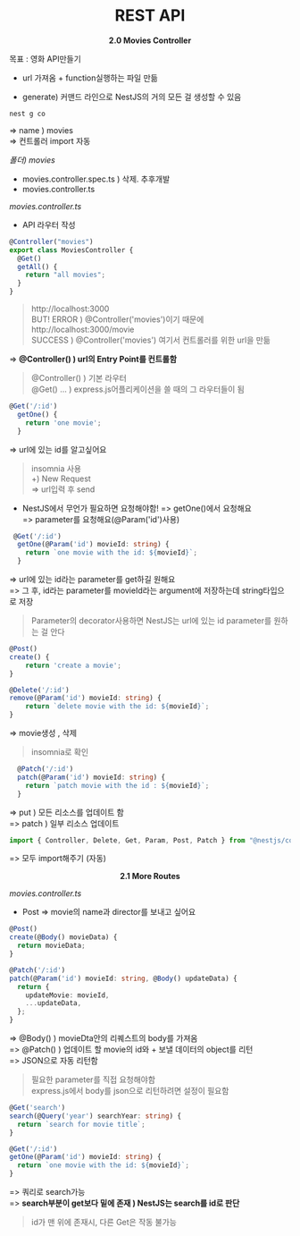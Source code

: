 <h1 align="center">
REST API
</h1>

<p align="center">
  <strong>2.0 Movies Controller</strong><br>
</p>

목표 : 영화 API만들기

- url 가져옴 + function실행하는 파일 만듦

- generate) 커맨드 라인으로 NestJS의 거의 모든 걸 생성할 수 있음

```
nest g co
```

=> name ) movies<br>
=> 컨트롤러 import 자동

_폴더) movies_

- movies.controller.spec.ts ) 삭제. 추후개발
- movies.controller.ts

_movies.controller.ts_

- API 라우터 작성

```typescript
@Controller("movies")
export class MoviesController {
  @Get()
  getAll() {
    return "all movies";
  }
}
```

> http://localhost:3000<br>
> BUT! ERROR ) @Controller('movies')이기 때문에<br>
> http://localhost:3000/movie<br>
> SUCCESS ) @Controller('movies') 여기서 컨트롤러를 위한 url을 만듦

=> <strong>@Controller() ) url의 Entry Point를 컨트롤함</strong>

> @Controller() ) 기본 라우터 <br>
> @Get() ... ) express.js어플리케이션을 쓸 때의 그 라우터들이 됨

```typescript
@Get('/:id')
  getOne() {
    return 'one movie';
  }
```

=> url에 있는 id를 알고싶어요

> insomnia 사용<br>
> +) New Request<br>
> => url입력 후 send

- NestJS에서 무언가 필요하면 요청해야함!
  => getOne()에서 요청해요<br>
  => parameter를 요청해요(@Param('id')사용)

```typescript
 @Get('/:id')
  getOne(@Param('id') movieId: string) {
    return `one movie with the id: ${movieId}`;
  }
```

=> url에 있는 id라는 parameter를 get하길 원해요<br>
=> 그 후, id라는 parameter를 movieId라는 argument에 저장하는데 string타입으로 저장

> Parameter의 decorator사용하면 NestJS는 url에 있는 id parameter를 원하는 걸 안다

```typescript
@Post()
create() {
    return 'create a movie';
}

@Delete('/:id')
remove(@Param('id') movieId: string) {
    return `delete movie with the id: ${movieId}`;
}
```

=> movie생성 , 삭제

> insomnia로 확인

```typescript
  @Patch('/:id')
  patch(@Param('id') movieId: string) {
    return `patch movie with the id : ${movieId}`;
  }
```

=> put ) 모든 리소스를 업데이트 함<br>
=> patch ) 일부 리소스 업데이트

```typescript
import { Controller, Delete, Get, Param, Post, Patch } from "@nestjs/common";
```

=> 모두 import해주기 (자동)

<p align="center">
  <strong>2.1 More Routes</strong><br>
</p>

_movies.controller.ts_

- Post
  => movie의 name과 director를 보내고 싶어요

```typescript
@Post()
create(@Body() movieData) {
  return movieData;
}

@Patch('/:id')
patch(@Param('id') movieId: string, @Body() updateData) {
  return {
    updateMovie: movieId,
    ...updateData,
  };
}
```

=> @Body() ) movieDta안의 리퀘스트의 body를 가져옴<br>
=> @Patch() ) 업데이트 할 movie의 id와 + 보낼 데이터의 object를 리턴<br>
=> JSON으로 자동 리턴함

> 필요한 parameter를 직접 요청해야함<br>
> express.js에서 body를 json으로 리턴하려면 설정이 필요함

```typescript
@Get('search')
search(@Query('year') searchYear: string) {
  return `search for movie title`;
}

@Get('/:id')
getOne(@Param('id') movieId: string) {
  return `one movie with the id: ${movieId}`;
}

```

=> 쿼리로 search가능<br>
=> <strong>search부분이 get보다 밑에 존재 ) NestJS는 search를 id로 판단</strong>

> id가 맨 위에 존재시, 다른 Get은 작동 불가능
